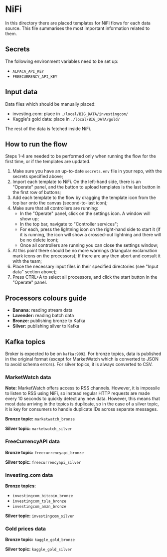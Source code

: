 # NiFi

In this directory there are placed templates for NiFi flows for each data source.
This file summarises the most important information related to them.

## Secrets

The following environment variables need to be set up:
- `ALPACA_API_KEY`
- `FREECURRENCY_API_KEY`

## Input data

Data files which should be manually placed:
- investing.com: place in `./local/BIG_DATA/investingcom/`
- Kaggle's gold data: place in `./local/BIG_DATA/gold/`

The rest of the data is fetched inside NiFi.

## How to run the flow

Steps 1-4 are needed to be performed only when running the flow for the first time, or if the templates are updated.

1. Make sure you have an up-to-date `secrets.env` file in your repo, with the secrets specified above;
2. Import each template to NiFi. On the left-hand side, there is an "Operate" panel, and the button to upload templates is the last button in the first row of buttons;
3. Add each template to the flow by dragging the template icon from the top bar onto the canvas (second-to-last icon); 
4. Make sure that all controllers are running:
   - In the "Operate" panel, click on the settings icon. A window will show up;
   - In the top bar, navigate to "Controller services";
   - For each, press the lightning icon on the right-hand side to start it (if it is running, the icon will show a crossed-out lightning and there will be no delete icon);
   - Once all controllers are running you can close the settings window;
5. At this point there should be no more warnings (triangular exclamation mark icons on the processors); If there are any then abort and consult it with the team;
6. Place the necessary input files in their specified directories (see "Input data" section above);
7. Press CTRL+A to select all processors, and click the start button in the "Operate" panel.

## Processors colours guide

- **Banana:** reading stream data
- **Lavender:** reading batch data
- **Bronze:** publishing bronze to Kafka
- **Silver:** publishing silver to Kafka

## Kafka topics

Broker is expected to be on `kafka:9092`.
For bronze topics, data is published in the original format (except for MarketWatch which is converted to JSON to avoid schema errors). For silver topics, it is always converted to CSV.

### MarketWatch data

**Note:** MarketWatch offers access to RSS channels. However, it is impossile to listen to RSS using NiFi, 
so instead regular HTTP requests are made every 10 seconds to quickly detect any new data. However,
this means that most data arriving in the topics is duplicate, so in the case of a silver topic,
it is key for consumers to handle duplicate IDs across separate messages.

**Bronze topic:** `marketwatch_bronze`

**Silver topic:** `marketwatch_silver`

### FreeCurrencyAPI data

**Bronze topic:** `freecurrencyapi_bronze`

**Silver topic:** `freecurrencyapi_silver`

### investing.com data

**Bronze topics:**
- `investingcom_bitcoin_bronze`
- `investingcom_tsla_bronze`
- `investingcom_amzn_bronze`

**Silver topic:** `investingcom_silver`

### Gold prices data

**Bronze topic:** `kaggle_gold_bronze`

**Silver topic:** `kaggle_gold_silver`
